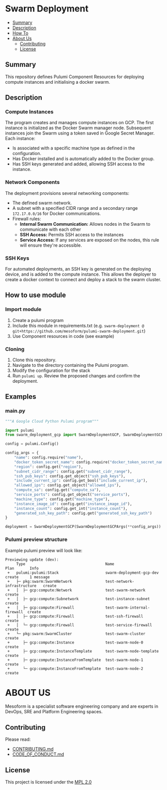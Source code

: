 # Swarm Deployment

* [Summary](#Summary)
* [Description](#Description)
* [How To](#how-to-use-module)
* [About Us](#ABOUT-US)
    * [Contributing](#Contributing)
    * [License](#License)

## Summary
This repository defines Pulumi Component Resources for deploying compute instances and initialising a docker swarm.

## Description
### Compute Instances
The program creates and manages compute instances on GCP. The first instance is initialized as the Docker Swarm manager node. 
Subsequent instances join the Swarm using a token saved in Google Secret Manager. Each instance:

- Is associated with a specific machine type as defined in the configuration.
- Has Docker installed and is automatically added to the Docker group.
- Has SSH keys generated and added, allowing SSH access to the instance.

### Network Components
The deployment provisions several networking components:

- The defined swarm network.
- A subnet with a specified CIDR range and a secondary range `172.17.0.0/16` for Docker communications.
- Firewall rules:
  - **Internal Swarm Communication:** Allows nodes in the Swarm to communicate with each other
  - **SSH Access:** Permits SSH access to the instances
  - **Service Access:** If any services are exposed on the nodes, this rule will ensure they're accessible.

### SSH Keys
For automated deployments, an SSH key is generated on the deploying device, and is added to the compute instance.
This allows the deployer to create a docker context to connect and deploy a stack to the swarm cluster.


## How to use module

### Import module

1. Create a pulumi program
2. Include this module in requirements.txt (e.g. `swarm-deployment @ git+https://github.com/mesoform/pulumi-swarm-deployment.git`)
3. Use Component resources in code (see example)

### Cloning
1. Clone this repository.
2. Navigate to the directory containing the Pulumi program.
3. Modify the configuration for the stack
4. Run `pulumi up`. Review the proposed changes and confirm the deployment.


## Examples
### main.py
```python
"""A Google Cloud Python Pulumi program"""

import pulumi
from swarm_deployment_gcp import SwarmDeploymentGCP, SwarmDeploymentGCPArgs

config = pulumi.Config()

config_args = {
    "name": config.require("name"),
    "docker_token_secret_name": config.require("docker_token_secret_name"),
    "region": config.get("region"),
    "subnet_cidr_range": config.get("subnet_cidr_range"),
    "ssh_pub_keys": config.get_object("ssh_pub_keys"),
    "include_current_ip": config.get_bool("include_current_ip"),
    "allowed_ips": config.get_object("allowed_ips"),
    "compute_sa": config.get("compute_sa"),
    "service_ports": config.get_object("service_ports"),
    "machine_type": config.get("machine_type"),
    "instance_image_id": config.get("instance_image_id"),
    "instance_count": config.get_int("instance_count"),
    "generated_ssh_key_path": config.get("generated_ssh_key_path")
}

deployment = SwarmDeploymentGCP(SwarmDeploymentGCPArgs(**config_args))
```
### Pulumi preview structure
Example pulumi preview will look like:
```
Previewing update (dev):
     Type                                    Name                          Plan       Info
 +   pulumi:pulumi:Stack                     swarm-deployment-gcp-dev      create     1 message
 +   ├─ pkg:swarm:SwarmNetwork               test-network-infrastructure   create     
 +   │  ├─ gcp:compute:Network               test-swarm-network            create     
 +   │  ├─ gcp:compute:Subnetwork            test-instance-subnet          create     
 +   │  ├─ gcp:compute:Firewall              test-swarm-internal-firewall  create     
 +   │  ├─ gcp:compute:Firewall              test-ssh-firewall             create     
 +   │  └─ gcp:compute:Firewall              test-service-firewall         create     
 +   └─ pkg:swarm:SwarmCluster               test-swarm-cluster            create     
 +      ├─ gcp:compute:Instance              test-swarm-node-0             create     
 +      ├─ gcp:compute:InstanceTemplate      test-swarm-node-template      create     
 +      ├─ gcp:compute:InstanceFromTemplate  test-swarm-node-1             create     
 +      └─ gcp:compute:InstanceFromTemplate  test-swarm-node-2             create     
```

# ABOUT US
Mesoform is a specialist software engineering company and are experts in DevOps, SRE and Platform Engineering spaces.

## Contributing
Please read:

* [CONTRIBUTING.md](https://github.com/mesoform/documentation/blob/master/CONTRIBUTING.md)
* [CODE_OF_CONDUCT.md](https://github.com/mesoform/documentation/blob/master/CODE_OF_CONDUCT.md)


## License
This project is licensed under the [MPL 2.0](https://www.mozilla.org/en-US/MPL/2.0/FAQ/)
